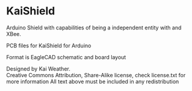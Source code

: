 # KaiShield
Arduino Shield with capabilities of being a independent entity with and XBee.


PCB files for KaiShield for Arduino


Format is EagleCAD schematic and board layout

Designed by Kai Weather.  
Creative Commons Attribution, Share-Alike license, check license.txt for more information
All text above must be included in any redistribution
